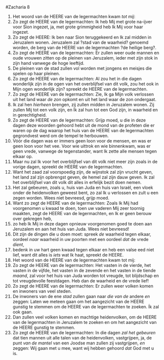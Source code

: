 #Zacharia 8
1. Het woord van de HEERE van de legermachten kwam *tot mij*:
2. Zo zegt de HEERE van de legermachten: Ik heb Mij met grote na-ijver voor Sion ingezet, ja, met grote grimmigheid heb Ik Mij voor haar ingezet.
3. Zo zegt de HEERE: Ik ben naar Sion teruggekeerd en Ik zal midden in Jeruzalem wonen. Jeruzalem zal ?stad van de waarheid? genoemd worden, de berg van de HEERE van de legermachten ?de heilige berg?.
4. Zo zegt de HEERE van de legermachten: Er zullen weer oude mannen en oude vrouwen zitten op de pleinen van Jeruzalem, ieder met zijn stok in zijn hand vanwege de hoge leeftijd. 
5. De pleinen van de stad zullen vol worden met jongens en meisjes die spelen op haar pleinen.
6. Zo zegt de HEERE van de legermachten: Al zou het in die dagen wonderlijk zijn in de ogen van het overblijfsel van dit volk, zou het ook in Mijn ogen wonderlijk zijn? spreekt de HEERE van de legermachten.
7. Zo zegt de HEERE van de legermachten: Zie, Ik ga Mijn volk verlossen uit het land waar *de zon* opkomt en uit het land waar de zon ondergaat. 
8. Ik zal hen *hierheen* brengen, zij zullen midden in Jeruzalem wonen. Zij zullen Mij tot een volk zijn, en Ík zal hun tot een God zijn, in waarheid en in gerechtigheid.
9. Zo zegt de HEERE van de legermachten: Grijp moed, u die in deze dagen deze woorden gehoord hebt uit de mond van de profeten die er waren op de dag waarop het huis van de HEERE van de legermachten gegrondvest werd om de tempel te herbouwen. 
10. Vóór die dagen was er immers geen loon voor de mensen, en was er geen loon voor het vee. Voor wie uittrok en wie binnenkwam, was er geen vrede, vanwege de tegenstander, want Ik zette alle mensen tegen elkaar op. 
11. Maar nu zal Ik voor het overblijfsel van dit volk niet meer zijn zoals in de vorige dagen, spreekt de HEERE van de legermachten. 
12. Want het zaad zal voorspoedig zijn, de wijnstok zal zijn vrucht geven, het land zal zijn opbrengst geven, de hemel zal zijn dauw geven. Ik zal het overblijfsel van dit volk dit alles in erfelijk bezit doen nemen. 
13. Het zal gebeuren, zoals u, huis van Juda en huis van Israël, een vloek onder de heidenvolken geweest bent, zo zal Ik u verlossen en zult u een zegen worden. Wees niet bevreesd, grijp moed.
14. Want zo zegt de HEERE van de legermachten: Zoals Ik Mij had voorgenomen u kwaad te doen, toen uw vaderen Mij zeer toornig maakten, zegt de HEERE van de legermachten, en Ik er geen berouw over gekregen heb,
15. zo heb Ik Mij in deze dagen opnieuw voorgenomen goed te doen aan Jeruzalem en aan het huis van Juda. Wees niet bevreesd!
16. Dit zijn de dingen die u doen moet: spreek *de* waarheid tegen elkaar, oordeel *naar* waarheid in uw poorten met een oordeel *dat* de vrede *dient*,
17. bedenk in uw hart geen kwaad tegen elkaar en heb een valse eed niet lief, want dit alles is *iets* wat Ik haat, spreekt de HEERE.
18. Het woord van de HEERE van de legermachten kwam tot mij:
19. Zo zegt de HEERE van de legermachten: Het vasten in de vierde, het vasten in de vijfde, het vasten in de zevende en het vasten in de tiende *maand*, zal voor het huis van Juda worden tot vreugde, tot blijdschap en tot vreugdevolle feestdagen. Heb dan de waarheid en de vrede lief!
20. Zo zegt de HEERE van de legermachten: Er zullen weer volken komen en inwoners van veel steden. 
21. De inwoners van de ene *stad* zullen gaan naar *die van de* andere *en* zeggen: Laten we meteen gaan om het aangezicht van de HEERE gunstig te stemmen om de HEERE van de legermachten te zoeken. Ík zal ook gaan. 
22. Dan zullen veel volken komen en machtige heidenvolken, om de HEERE van de legermachten in Jeruzalem te zoeken en om het aangezicht van de HEERE gunstig te stemmen.
23. Zo zegt de HEERE van de legermachten: In die dagen *zal het gebeuren* dat tien mannen uit alle talen van de heidenvolken, vastgrijpen, ja, de punt *van de mantel* van een Joodse man zullen zij vastgrijpen, *en* zeggen: Wij gaan met u mee, want wij hebben gehoord *dat* God met u is.
